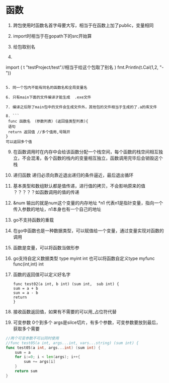 # 函数

1. 跨包使用时函数名首字母要大写，相当于在函数上加了public，变量相同

2. import时相当于在gopath下的src开始算

3. 给包取别名

4.  ```go
   import (
   	t "testProject/test"//相当于给这个包取了别名
   	)
   		fmt.Println(t.Cal(1,2, "-"))
   ```

5. 同一个包内不能有同名的函数名和全局变量名

6. 只有main下面的文件编译才能生成  .exe文件

7. 编译之后除了main包中的文件会生成文件外，其他包的文件相当于生成的了.a的库文件

8. ```
    func 函数名 （参数列表）(返回值类型列表){
    语句
    return 返回值 //多个值用,号隔开
   }
   可以返回多个值
   ```

9. 在函数调用时在内存中会给该函数分配一个栈空间，每个函数的栈空间相互独立，不会混淆，各个函数的栈内的变量相互独立，函数调用完毕后会销毁这个栈

10. 递归函数  递归必须向靠近退出递归的条件逼近，最后退出循环

11. 基本类型和数组默认都是值传递，进行值的拷贝，不会影响原来的值 ？？？？？如函数调用的值的传递

12. &num 输出的就是num这个变量的内存地址  *n1 代表n1是指针变量，指向一个传入参数的地址，n1本身也有一个自己的地址

13. go不支持函数的重载

14. 在go中函数也是一种数据类型，可以赋值给一个变量，通过变量实现对函数的调用

15. 函数是变量，可以将函数当做形参

16. go支持自定义数据类型  type myint int  也可以将函数自定义type myfunc func(int,int) int

17. 函数的返回值可以定义好名字 

     ```
     func test02(a int, b int) (sum int,  sub int) {
     sum = a + b
     sun = a - b
     return 
     }
     ```

     

18. 接收函数返回值，如果有不需要的可以用_占位符代替
19. 可变参数 0个到多个 args是silce切片，有多个参数，可变参数要放到最后，获取多个需要

```go
//两个可变参数不可以同时使用
//func test05(a int, args...int, vars...string) (sum int) {
func test05(a int, args...int) (sum int) {
	sum = a
	for i:=0; i < len(args); i++{
		sum += args[i]
	}
	return sum
}
```